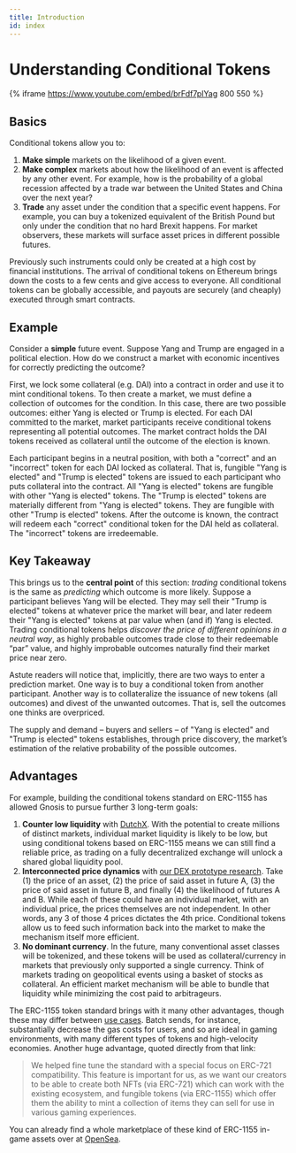 ```yaml
---
title: Introduction
id: index
---
```


# Understanding Conditional Tokens

{% iframe https://www.youtube.com/embed/brFdf7pIYag 800 550 %}

## Basics

Conditional tokens allow you to:

1. **Make simple** markets on the likelihood of a given event.
2. **Make complex** markets about how the likelihood of an event is affected by any other event. For example, how is the probability of a global recession affected by a trade war between the United States and China over the next year?
3. **Trade** any asset under the condition that a specific event happens. For example, you can buy a tokenized equivalent of the British Pound but only under the condition that no hard Brexit happens. For market observers, these markets will surface asset prices in different possible futures.

Previously such instruments could only be created at a high cost by financial institutions. The arrival of conditional tokens on Ethereum brings down the costs to a few cents and give access to everyone. All conditional tokens can be globally accessible, and payouts are securely (and cheaply) executed through smart contracts.

## Example

Consider a **simple** future event. Suppose Yang and Trump are engaged in a political election. How do we construct a market with economic incentives for correctly predicting the outcome?

First, we lock some collateral (e.g. DAI) into a contract in order and use it to mint conditional tokens. To then create a market, we must define a collection of outcomes for the condition. In this case, there are two possible outcomes: either Yang is elected or Trump is elected. For each DAI committed to the market, market participants receive conditional tokens representing all potential outcomes. The market contract holds the DAI tokens received as collateral until the outcome of the election is known.

Each participant begins in a neutral position, with both a "correct" and an "incorrect" token for each DAI locked as collateral. That is, fungible "Yang is elected" and "Trump is elected" tokens are issued to each participant who puts collateral into the contract. All "Yang is elected" tokens are fungible with other "Yang is elected" tokens. The "Trump is elected" tokens are materially different from "Yang is elected" tokens. They are fungible with other "Trump is elected" tokens. After the outcome is known, the contract will redeem each "correct" conditional token for the DAI held as collateral. The "incorrect" tokens are irredeemable.

## Key Takeaway

This brings us to the **central point** of this section: _trading_ conditional tokens is the same as _predicting_ which outcome is more likely. Suppose a participant believes Yang will be elected. They may sell their "Trump is elected" tokens at whatever price the market will bear, and later redeem their "Yang is elected" tokens at par value when (and if) Yang is elected. Trading conditional tokens helps _discover the price of different opinions in a neutral way_, as highly probable outcomes trade close to their redeemable “par” value, and highly improbable outcomes naturally find their market price near zero. 

Astute readers will notice that, implicitly, there are two ways to enter a prediction market. One way is to buy a conditional token from another participant. Another way is to collateralize the issuance of new tokens (all outcomes) and divest of the unwanted outcomes. That is, sell the outcomes one thinks are overpriced.

The supply and demand – buyers and sellers – of "Yang is elected" and "Trump is elected" tokens establishes, through price discovery, the market’s estimation of the relative probability of the possible outcomes. 

## Advantages

For example, building the conditional tokens standard on ERC-1155 has allowed Gnosis to pursue further 3 long-term goals:

1. **Counter low liquidity** with [DutchX](https://www.reddit.com/r/ethereum/comments/a3expm/slowtrade_is_live_on_mainnet_or_why_we_build_the/). With the potential to create millions of distinct markets, individual market liquidity is likely to be low, but using conditional tokens based on ERC-1155 means we can still find a reliable price, as trading on a fully decentralized exchange will unlock a shared global liquidity pool.
2. **Interconnected price dynamics** with [our DEX prototype research](https://github.com/gnosis/dex-research). Take (1) the price of an asset, (2) the price of said asset in future A, (3) the price of said asset in future B, and finally (4) the likelihood of futures A and B. While each of these could have an individual market, with an individual price, the prices themselves are not independent. In other words, any 3 of those 4 prices dictates the 4th price. Conditional tokens allow us to feed such information back into the market to make the mechanism itself more efficient.
3. **No dominant currency**. In the future, many conventional asset classes will be tokenized, and these tokens will be used as collateral/currency in markets that previously only supported a single currency. Think of markets trading on geopolitical events using a basket of stocks as collateral. An efficient market mechanism will be able to bundle that liquidity while minimizing the cost paid to arbitrageurs.

The ERC-1155 token standard brings with it many other advantages, though these may differ between [use cases](https://medium.com/sandbox-game/erc-1155-a-new-standard-for-the-sandbox-c95ee1e45072). Batch sends, for instance, substantially decrease the gas costs for users, and so are ideal in gaming environments, with many different types of tokens and high-velocity economies. Another huge advantage, quoted directly from that link:

> We helped fine tune the standard with a special focus on ERC-721 compatibility. This feature is important for us, as we want our creators to be able to create both NFTs (via ERC-721) which can work with the existing ecosystem, and fungible tokens (via ERC-1155) which offer them the ability to mint a collection of items they can sell for use in various gaming experiences.

You can already find a whole marketplace of these kind of ERC-1155 in-game assets over at [OpenSea](https://medium.com/opensea/now-open-erc-1155-marketplace-816257ab0da7).